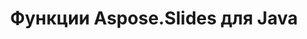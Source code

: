 ---
title: Функции Aspose.Slides для Java
type: docs
weight: 30
url: /ru/java/aspose-slides-for-java-features/
---